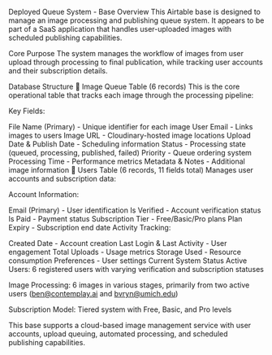 Deployed Queue System - Base Overview
This Airtable base is designed to manage an image processing and publishing queue system. It appears to be part of a SaaS application that handles user-uploaded images with scheduled publishing capabilities.

Core Purpose
The system manages the workflow of images from user upload through processing to final publication, while tracking user accounts and their subscription details.

Database Structure
📸 Image Queue Table (6 records)
This is the core operational table that tracks each image through the processing pipeline:

Key Fields:

File Name (Primary) - Unique identifier for each image
User Email - Links images to users
Image URL - Cloudinary-hosted image locations
Upload Date & Publish Date - Scheduling information
Status - Processing state (queued, processing, published, failed)
Priority - Queue ordering system
Processing Time - Performance metrics
Metadata & Notes - Additional image information
👥 Users Table (6 records, 11 fields total)
Manages user accounts and subscription data:

Account Information:

Email (Primary) - User identification
Is Verified - Account verification status
Is Paid - Payment status
Subscription Tier - Free/Basic/Pro plans
Plan Expiry - Subscription end date
Activity Tracking:

Created Date - Account creation
Last Login & Last Activity - User engagement
Total Uploads - Usage metrics
Storage Used - Resource consumption
Preferences - User settings
Current System Status
Active Users: 6 registered users with varying verification and subscription statuses

Image Processing: 6 images in various stages, primarily from two active users (ben@contemplay.ai and bvryn@umich.edu)

Subscription Model: Tiered system with Free, Basic, and Pro levels

This base supports a cloud-based image management service with user accounts, upload queuing, automated processing, and scheduled publishing capabilities.
